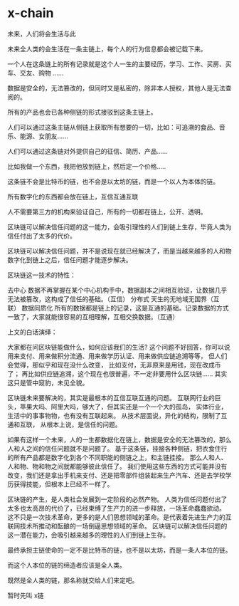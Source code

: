 # x-chain
未来，人们将会生活与此

未来全人类的会生活在一条主链上，每个人的行为信息都会被记载下来。

一个人在这条链上的所有记录就是这个人一生的主要经历，学习、工作、买房、买车、交友、购物 ......

数据是安全的，无法篡改的，但同时又是私密的，除非本人授权，其他人是无法查阅的。

所有的产品也会已各种侧链的形式接驳到这条主链上。

人们可以通过这条主链从侧链上获取所有想要的一切，比如：可追溯的食品、音乐、能源、女朋友......

人们可以通过这条链对外提供自己的征信、简历、产品......

比如我做一个东西，我把他放到链上，然后定一个价格.....

这条链不会是比特币的链，也不会是以太坊的链，而是一个以人为本体的链。

所有数字化的东西都会放在链上，互信互通互联

人不需要第三方的机构来验证自己，所有的一切都在链上，公开、透明。

区块链可以解决信任问题的这一能力，会吸引理性的人们到链上生存，毕竟人类为信任付出了太多的代价。

区块链可以解决信任问题，并不是说现在就已经解决了，而是当越来越多的人和物数字化到链上之后，信任问题才能逐步解决。

区块链这一技术的特性：

去中心         数据不再掌握在某个中心机构手中，数据副本之间相互验证，让数据几乎无法被篡改，这构成了信任的基础。（互信）
分布式         天生的无地域无国界（互联）
数据同质化  所有的数据都是链上的记录，这是互通的基础。记录数据的方式一致了，大家就能很容易的互相理解，互相交换数据。（互通）



上文的白话演绎：

大家都在问区块链能做什么，如何应该我们的生活?
这个问题不好回答，你可以说用来支付、用来做积分流通、用来做学历认证、用来做供应链追溯等等，
但人们会觉得，那似乎和现在没什么改变，
比如支付，无非原来是用钱，现在改成币了；
再比如供应链追溯，这个现在也很普遍，不一定非要用什么区块链......
其实这只是管中窥豹，未见全貌。

区块链未来要解决的，其实是最根本的互信互联互通的问题。
互联网行业的巨头，苹果大吗、阿里大吗，够大了，但其实还是一个一个大的孤岛，
实体行业，生活中的事事物物，也有没有互联起来。
从技术层面说，异化的结构，限制了互通和互联，
从根本上说，是信任的问题。

如果有这样一个未来，人的一生都数据化在链上，数据是安全的无法篡改的，那么人和人之间的信任问题就不是问题了。
基于这条链，挂接各种侧链，把衣食住行的所有产品都是数字化到各个不同职能的侧链之上，和主链挂接。
那么人和人、人和物、物和物之间就都能够彼此信任了。
我们使用这些东西的方式可能并没有改变，我们还是拿出手机来支付、还是把零部件组装起来生产汽车、还是去学校学历获得技能，但根本上已经不一样了。

区块链的产生，是人类社会发展到一定阶段的必然产物。
人类为信任问题付出了太多也太高昂的代价了，已经束缚了生产力的进一步释放，一场革命蠢蠢欲动。
这不只是一次技术革命，更多的是人们思想领域的革命。是代表着先进生产力的互联网技术所推动和酝酿的一场倒逼思想领域的革命。
区块链可以解决信任问题的这一潜在能力，会吸引越来越多的理性的人们到链上生存。

最终承担主链使命的一定不是比特币的链，也不是以太坊，而是一条人本位的链。

而这个人本位的链的缔造者应该是全人类。

既然是全人类的链，那名称就交给人们来定吧。

暂时先叫 x链
